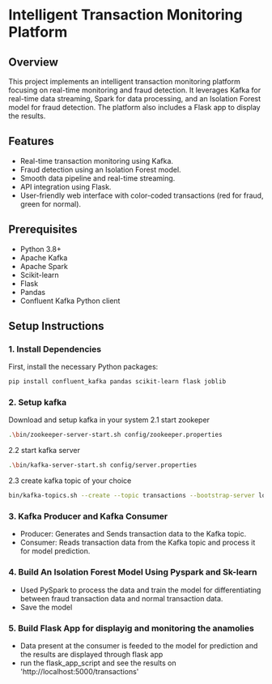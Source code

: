 # Intelligent Transaction Monitoring Platform

## Overview
This project implements an intelligent transaction monitoring platform focusing on real-time monitoring and fraud detection. It leverages Kafka for real-time data streaming, Spark for data processing, and an Isolation Forest model for fraud detection. The platform also includes a Flask app to display the results.

## Features
- Real-time transaction monitoring using Kafka.
- Fraud detection using an Isolation Forest model.
- Smooth data pipeline and real-time streaming.
- API integration using Flask.
- User-friendly web interface with color-coded transactions (red for fraud, green for normal).

## Prerequisites
- Python 3.8+
- Apache Kafka
- Apache Spark
- Scikit-learn
- Flask
- Pandas
- Confluent Kafka Python client

## Setup Instructions

### 1. Install Dependencies
First, install the necessary Python packages:
```bash
pip install confluent_kafka pandas scikit-learn flask joblib
```
### 2. Setup kafka
Download and setup kafka in your system
2.1 start zookeper
```bash
.\bin/zookeeper-server-start.sh config/zookeeper.properties
```
2.2 start kafka server
```bash
.\bin/kafka-server-start.sh config/server.properties
```
2.3 create kafka topic of your choice
```bash
bin/kafka-topics.sh --create --topic transactions --bootstrap-server localhost:9092 --partitions 1 --replication-factor 1
```
### 3. Kafka Producer and Kafka Consumer
- Producer: Generates and Sends transaction data to the Kafka topic.
- Consumer: Reads transaction data from the Kafka topic and process it for model prediction.
### 4. Build An Isolation Forest Model Using Pyspark and Sk-learn
- Used PySpark to process the data and train the model for differentiating between fraud transaction data and normal transaction data.
- Save the model 
### 5. Build Flask App for displayig and monitoring the anamolies
- Data present at the consumer is feeded to the model for prediction and the results are displayed through flask app
- run the flask_app_script and see the results on 'http://localhost:5000/transactions'

